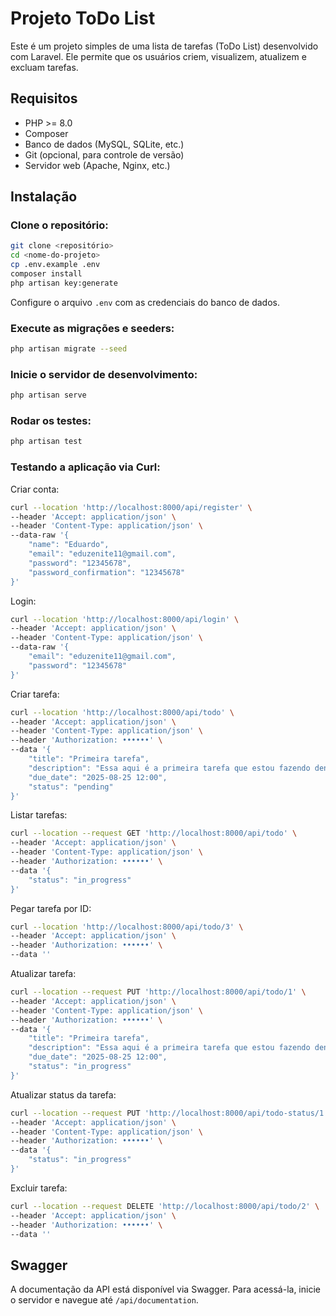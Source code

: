 # Projeto ToDo List
Este é um projeto simples de uma lista de tarefas (ToDo List) desenvolvido com Laravel. Ele permite que os usuários criem, visualizem, atualizem e excluam tarefas.

## Requisitos
- PHP >= 8.0
- Composer
- Banco de dados (MySQL, SQLite, etc.)
- Git (opcional, para controle de versão)
- Servidor web (Apache, Nginx, etc.)

## Instalação
### Clone o repositório:
```bash
git clone <repositório>
cd <nome-do-projeto>
cp .env.example .env
composer install
php artisan key:generate
```
Configure o arquivo `.env` com as credenciais do banco de dados.

### Execute as migrações e seeders:
```bash
php artisan migrate --seed
```
### Inicie o servidor de desenvolvimento:
```bash
php artisan serve
```
### Rodar os testes:
```bash
php artisan test
```
### Testando a aplicação via Curl:

Criar conta:
```bash
curl --location 'http://localhost:8000/api/register' \
--header 'Accept: application/json' \
--header 'Content-Type: application/json' \
--data-raw '{
    "name": "Eduardo",
    "email": "eduzenite11@gmail.com",
    "password": "12345678",
    "password_confirmation": "12345678"
}'
```
Login:
```bash
curl --location 'http://localhost:8000/api/login' \
--header 'Accept: application/json' \
--header 'Content-Type: application/json' \
--data-raw '{
    "email": "eduzenite11@gmail.com",
    "password": "12345678"
}'
```
Criar tarefa:
```bash
curl --location 'http://localhost:8000/api/todo' \
--header 'Accept: application/json' \
--header 'Content-Type: application/json' \
--header 'Authorization: ••••••' \
--data '{
    "title": "Primeira tarefa",
    "description": "Essa aqui é a primeira tarefa que estou fazendo dentro do sistema como teste.",
    "due_date": "2025-08-25 12:00",
    "status": "pending"
}'
```
Listar tarefas:
```bash
curl --location --request GET 'http://localhost:8000/api/todo' \
--header 'Accept: application/json' \
--header 'Content-Type: application/json' \
--header 'Authorization: ••••••' \
--data '{
    "status": "in_progress"
}'
```
Pegar tarefa por ID:
```bash
curl --location 'http://localhost:8000/api/todo/3' \
--header 'Accept: application/json' \
--header 'Authorization: ••••••' \
--data ''
```
Atualizar tarefa:
```bash
curl --location --request PUT 'http://localhost:8000/api/todo/1' \
--header 'Accept: application/json' \
--header 'Content-Type: application/json' \
--header 'Authorization: ••••••' \
--data '{
    "title": "Primeira tarefa",
    "description": "Essa aqui é a primeira tarefa que estou fazendo dentro do sistema como teste.",
    "due_date": "2025-08-25 12:00",
    "status": "in_progress"
}'
```
Atualizar status da tarefa:
```bash
curl --location --request PUT 'http://localhost:8000/api/todo-status/1' \
--header 'Accept: application/json' \
--header 'Content-Type: application/json' \
--header 'Authorization: ••••••' \
--data '{
    "status": "in_progress"
}'
```
Excluir tarefa:
```bash
curl --location --request DELETE 'http://localhost:8000/api/todo/2' \
--header 'Accept: application/json' \
--header 'Authorization: ••••••' \
--data ''
```
## Swagger
A documentação da API está disponível via Swagger. Para acessá-la, inicie o servidor e navegue até `/api/documentation`.
